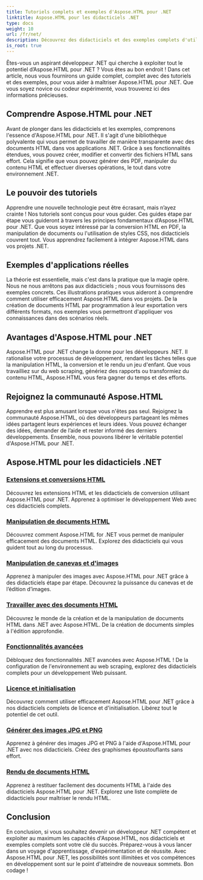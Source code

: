 ```yaml
---
title: Tutoriels complets et exemples d'Aspose.HTML pour .NET
linktitle: Aspose.HTML pour les didacticiels .NET
type: docs
weight: 10
url: /fr/net/
description: Découvrez des didacticiels et des exemples complets d'utilisation d'Aspose.HTML pour .NET. Libérez la puissance d'Aspose.HTML pour améliorer vos compétences en développement .NET.
is_root: true
---
```


Êtes-vous un aspirant développeur .NET qui cherche à exploiter tout le potentiel d’Aspose.HTML pour .NET ? Vous êtes au bon endroit ! Dans cet article, nous vous fournirons un guide complet, complet avec des tutoriels et des exemples, pour vous aider à maîtriser Aspose.HTML pour .NET. Que vous soyez novice ou codeur expérimenté, vous trouverez ici des informations précieuses.

## Comprendre Aspose.HTML pour .NET

Avant de plonger dans les didacticiels et les exemples, comprenons l'essence d'Aspose.HTML pour .NET. Il s'agit d'une bibliothèque polyvalente qui vous permet de travailler de manière transparente avec des documents HTML dans vos applications .NET. Grâce à ses fonctionnalités étendues, vous pouvez créer, modifier et convertir des fichiers HTML sans effort. Cela signifie que vous pouvez générer des PDF, manipuler du contenu HTML et effectuer diverses opérations, le tout dans votre environnement .NET.

## Le pouvoir des tutoriels

Apprendre une nouvelle technologie peut être écrasant, mais n’ayez crainte ! Nos tutoriels sont conçus pour vous guider. Ces guides étape par étape vous guideront à travers les principes fondamentaux d’Aspose.HTML pour .NET. Que vous soyez intéressé par la conversion HTML en PDF, la manipulation de documents ou l'utilisation de styles CSS, nos didacticiels couvrent tout. Vous apprendrez facilement à intégrer Aspose.HTML dans vos projets .NET.

## Exemples d'applications réelles

La théorie est essentielle, mais c'est dans la pratique que la magie opère. Nous ne nous arrêtons pas aux didacticiels ; nous vous fournissons des exemples concrets. Ces illustrations pratiques vous aideront à comprendre comment utiliser efficacement Aspose.HTML dans vos projets. De la création de documents HTML par programmation à leur exportation vers différents formats, nos exemples vous permettront d'appliquer vos connaissances dans des scénarios réels.

## Avantages d'Aspose.HTML pour .NET

Aspose.HTML pour .NET change la donne pour les développeurs .NET. Il rationalise votre processus de développement, rendant les tâches telles que la manipulation HTML, la conversion et le rendu un jeu d'enfant. Que vous travailliez sur du web scraping, génériez des rapports ou transformiez du contenu HTML, Aspose.HTML vous fera gagner du temps et des efforts.

## Rejoignez la communauté Aspose.HTML

Apprendre est plus amusant lorsque vous n'êtes pas seul. Rejoignez la communauté Aspose.HTML, où des développeurs partageant les mêmes idées partagent leurs expériences et leurs idées. Vous pouvez échanger des idées, demander de l’aide et rester informé des derniers développements. Ensemble, nous pouvons libérer le véritable potentiel d'Aspose.HTML pour .NET.

## Aspose.HTML pour les didacticiels .NET

### [Extensions et conversions HTML](./html-extensions-and-conversions/)
Découvrez les extensions HTML et les didacticiels de conversion utilisant Aspose.HTML pour .NET. Apprenez à optimiser le développement Web avec ces didacticiels complets.
### [Manipulation de documents HTML](./html-document-manipulation/)
Découvrez comment Aspose.HTML for .NET vous permet de manipuler efficacement des documents HTML. Explorez des didacticiels qui vous guident tout au long du processus.
### [Manipulation de canevas et d'images](./canvas-and-image-manipulation/)
Apprenez à manipuler des images avec Aspose.HTML pour .NET grâce à des didacticiels étape par étape. Découvrez la puissance du canevas et de l’édition d’images.
### [Travailler avec des documents HTML](./working-with-html-documents/)
Découvrez le monde de la création et de la manipulation de documents HTML dans .NET avec Aspose.HTML. De la création de documents simples à l'édition approfondie.
### [Fonctionnalités avancées](./advanced-features/)
Débloquez des fonctionnalités .NET avancées avec Aspose.HTML ! De la configuration de l'environnement au web scraping, explorez des didacticiels complets pour un développement Web puissant.
### [Licence et initialisation](./licensing-and-initialization/)
Découvrez comment utiliser efficacement Aspose.HTML pour .NET grâce à nos didacticiels complets de licence et d'initialisation. Libérez tout le potentiel de cet outil.
### [Générer des images JPG et PNG](./generate-jpg-and-png-images/)
Apprenez à générer des images JPG et PNG à l'aide d'Aspose.HTML pour .NET avec nos didacticiels. Créez des graphismes époustouflants sans effort.
### [Rendu de documents HTML](./rendering-html-documents/)
Apprenez à restituer facilement des documents HTML à l'aide des didacticiels Aspose.HTML pour .NET. Explorez une liste complète de didacticiels pour maîtriser le rendu HTML.

## Conclusion
En conclusion, si vous souhaitez devenir un développeur .NET compétent et exploiter au maximum les capacités d'Aspose.HTML, nos didacticiels et exemples complets sont votre clé du succès. Préparez-vous à vous lancer dans un voyage d'apprentissage, d'expérimentation et de réussite. Avec Aspose.HTML pour .NET, les possibilités sont illimitées et vos compétences en développement sont sur le point d'atteindre de nouveaux sommets. Bon codage !